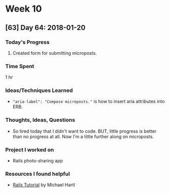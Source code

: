 # Week 10

## [63] Day 64: 2018-01-20

### Today's Progress

1. Created form for submitting microposts.

### Time Spent

1 hr

### Ideas/Techniques Learned

- `"aria-label": "Compose microposts."` is how to insert aria attributes into ERB.

### Thoughts, Ideas, Questions

- So tired today that I didn't want to code. BUT, little progress is better than no progress at all. Now I'm a little further along on microposts.

### Project I worked on

- Rails photo-sharing app

### Resources I found helpful

- [Rails Tutorial](https://www.railstutorial.org/book/) by Michael Hartl
